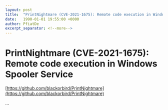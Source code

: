 ```yaml
---
layout: post
title:  "PrintNightmare (CVE-2021-1675): Remote code execution in Windows Spooler Service"
date:   1990-01-01 19:55:00 +0000
author: PfiatDe
excerpt_separator: <!--more-->
---
```


# PrintNightmare (CVE-2021-1675): Remote code execution in Windows Spooler Service

[https://github.com/blackorbird/PrintNightmare](https://github.com/blackorbird/PrintNightmare)

...
<!--more-->
